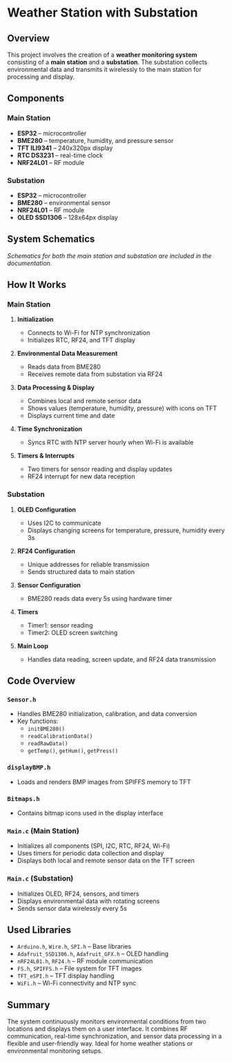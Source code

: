 # Weather Station with Substation

## Overview

This project involves the creation of a **weather monitoring system** consisting of a **main station** and a **substation**. The substation collects environmental data and transmits it wirelessly to the main station for processing and display.

## Components

### Main Station
- **ESP32** – microcontroller
- **BME280** – temperature, humidity, and pressure sensor
- **TFT ILI9341** – 240x320px display
- **RTC DS3231** – real-time clock
- **NRF24L01** – RF module

### Substation
- **ESP32** – microcontroller
- **BME280** – environmental sensor
- **NRF24L01** – RF module
- **OLED SSD1306** – 128x64px display

## System Schematics

*Schematics for both the main station and substation are included in the documentation.*

## How It Works

### Main Station

1. **Initialization**  
   - Connects to Wi-Fi for NTP synchronization  
   - Initializes RTC, RF24, and TFT display  

2. **Environmental Data Measurement**  
   - Reads data from BME280  
   - Receives remote data from substation via RF24  

3. **Data Processing & Display**  
   - Combines local and remote sensor data  
   - Shows values (temperature, humidity, pressure) with icons on TFT  
   - Displays current time and date  

4. **Time Synchronization**  
   - Syncs RTC with NTP server hourly when Wi-Fi is available  

5. **Timers & Interrupts**  
   - Two timers for sensor reading and display updates  
   - RF24 interrupt for new data reception  

### Substation

1. **OLED Configuration**  
   - Uses I2C to communicate  
   - Displays changing screens for temperature, pressure, humidity every 3s  

2. **RF24 Configuration**  
   - Unique addresses for reliable transmission  
   - Sends structured data to main station  

3. **Sensor Configuration**  
   - BME280 reads data every 5s using hardware timer  

4. **Timers**  
   - Timer1: sensor reading  
   - Timer2: OLED screen switching  

5. **Main Loop**  
   - Handles data reading, screen update, and RF24 data transmission  

## Code Overview

### `Sensor.h`
- Handles BME280 initialization, calibration, and data conversion
- Key functions:
  - `initBME280()`
  - `readCalibrationData()`
  - `readRawData()`
  - `getTemp()`, `getHum()`, `getPress()`

### `displayBMP.h`
- Loads and renders BMP images from SPIFFS memory to TFT

### `Bitmaps.h`
- Contains bitmap icons used in the display interface

### `Main.c` (Main Station)
- Initializes all components (SPI, I2C, RTC, RF24, Wi-Fi)
- Uses timers for periodic data collection and display
- Displays both local and remote sensor data on the TFT screen

### `Main.c` (Substation)
- Initializes OLED, RF24, sensors, and timers
- Displays environmental data with rotating screens
- Sends sensor data wirelessly every 5s

## Used Libraries

- `Arduino.h`, `Wire.h`, `SPI.h` – Base libraries
- `Adafruit_SSD1306.h`, `Adafruit_GFX.h` – OLED handling
- `nRF24L01.h`, `RF24.h` – RF module communication
- `FS.h`, `SPIFFS.h` – File system for TFT images
- `TFT_eSPI.h` – TFT display handling
- `WiFi.h` – Wi-Fi connectivity and NTP sync

## Summary

The system continuously monitors environmental conditions from two locations and displays them on a user interface. It combines RF communication, real-time synchronization, and sensor data processing in a flexible and user-friendly way. Ideal for home weather stations or environmental monitoring setups.
